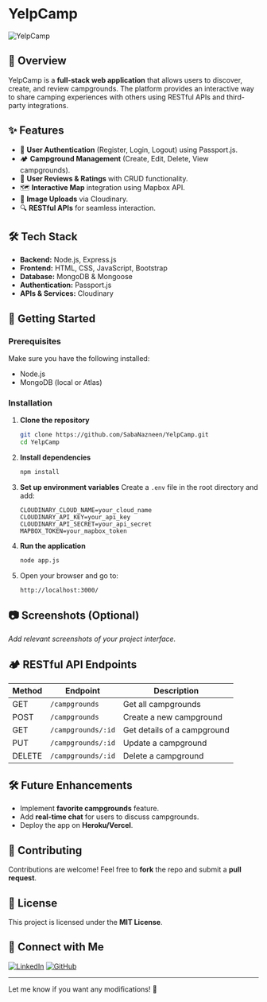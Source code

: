 # YelpCamp

![YelpCamp](https://your-image-link.com) <!-- Optional: Add a relevant project image -->

## 📌 Overview
YelpCamp is a **full-stack web application** that allows users to discover, create, and review campgrounds. The platform provides an interactive way to share camping experiences with others using RESTful APIs and third-party integrations.

## ✨ Features
- 🔑 **User Authentication** (Register, Login, Logout) using Passport.js.
- 🏕️ **Campground Management** (Create, Edit, Delete, View campgrounds).
- 📝 **User Reviews & Ratings** with CRUD functionality.
- 🗺️ **Interactive Map** integration using Mapbox API.
- 📸 **Image Uploads** via Cloudinary.
- 🔍 **RESTful APIs** for seamless interaction.

## 🛠️ Tech Stack
- **Backend:** Node.js, Express.js
- **Frontend:** HTML, CSS, JavaScript, Bootstrap
- **Database:** MongoDB & Mongoose
- **Authentication:** Passport.js
- **APIs & Services:** Cloudinary

## 🚀 Getting Started
### Prerequisites
Make sure you have the following installed:
- Node.js
- MongoDB (local or Atlas)

### Installation
1. **Clone the repository**
   ```sh
   git clone https://github.com/SabaNazneen/YelpCamp.git
   cd YelpCamp
   ```
2. **Install dependencies**
   ```sh
   npm install
   ```
3. **Set up environment variables**
   Create a `.env` file in the root directory and add:
   ```env
   CLOUDINARY_CLOUD_NAME=your_cloud_name
   CLOUDINARY_API_KEY=your_api_key
   CLOUDINARY_API_SECRET=your_api_secret
   MAPBOX_TOKEN=your_mapbox_token
   ```
4. **Run the application**
   ```sh
   node app.js
   ```
5. Open your browser and go to:
   ```
   http://localhost:3000/
   ```

## 📷 Screenshots (Optional)
_Add relevant screenshots of your project interface._

## 🏕️ RESTful API Endpoints
| Method | Endpoint | Description |
|--------|----------|-------------|
| GET | `/campgrounds` | Get all campgrounds |
| POST | `/campgrounds` | Create a new campground |
| GET | `/campgrounds/:id` | Get details of a campground |
| PUT | `/campgrounds/:id` | Update a campground |
| DELETE | `/campgrounds/:id` | Delete a campground |

## 🛠️ Future Enhancements
- Implement **favorite campgrounds** feature.
- Add **real-time chat** for users to discuss campgrounds.
- Deploy the app on **Heroku/Vercel**.

## 🤝 Contributing
Contributions are welcome! Feel free to **fork** the repo and submit a **pull request**.

## 📜 License
This project is licensed under the **MIT License**.

## 🔗 Connect with Me
[![LinkedIn](https://img.shields.io/badge/LinkedIn-SabaNazneen-blue)](https://linkedin.com/in/saba-nazneen)  [![GitHub](https://img.shields.io/badge/GitHub-SabaNazneen-black)](https://github.com/SabaNazneen)

---
Let me know if you want any modifications! 🚀
